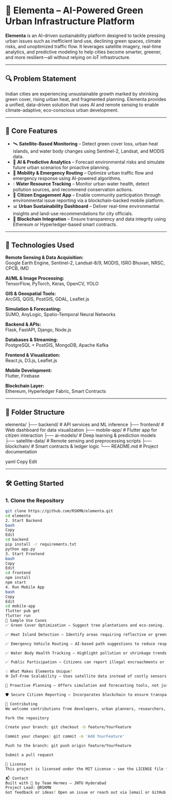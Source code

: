 # 🌿 Elementa – AI-Powered Green Urban Infrastructure Platform

**Elementa** is an AI-driven sustainability platform designed to tackle pressing urban issues such as inefficient land use, declining green spaces, climate risks, and unoptimized traffic flow. It leverages satellite imagery, real-time analytics, and predictive modeling to help cities become smarter, greener, and more resilient—all without relying on IoT infrastructure.

---

## 🔍 Problem Statement

Indian cities are experiencing unsustainable growth marked by shrinking green cover, rising urban heat, and fragmented planning. Elementa provides a unified, data-driven solution that uses AI and remote sensing to enable climate-adaptive, eco-conscious urban development.

---

## 🚀 Core Features

- 🛰️ **Satellite-Based Monitoring** – Detect green cover loss, urban heat islands, and water body changes using Sentinel-2, Landsat, and MODIS data.
- 🤖 **AI & Predictive Analytics** – Forecast environmental risks and simulate future urban scenarios for proactive planning.
- 🚦 **Mobility & Emergency Routing** – Optimize urban traffic flow and emergency response using AI-powered algorithms.
- 💧 **Water Resource Tracking** – Monitor urban water health, detect pollution sources, and recommend conservation actions.
- 📱 **Citizen Engagement App** – Enable community participation through environmental issue reporting via a blockchain-backed mobile platform.
- 📊 **Urban Sustainability Dashboard** – Deliver real-time environmental insights and land-use recommendations for city officials.
- 🔐 **Blockchain Integration** – Ensure transparency and data integrity using Ethereum or Hyperledger-based smart contracts.

---

## 🧠 Technologies Used

**Remote Sensing & Data Acquisition:**  
Google Earth Engine, Sentinel-2, Landsat-8/9, MODIS, ISRO Bhuvan, NRSC, CPCB, IMD

**AI/ML & Image Processing:**  
TensorFlow, PyTorch, Keras, OpenCV, YOLO

**GIS & Geospatial Tools:**  
ArcGIS, QGIS, PostGIS, GDAL, Leaflet.js

**Simulation & Forecasting:**  
SUMO, AnyLogic, Spatio-Temporal Neural Networks

**Backend & APIs:**  
Flask, FastAPI, Django, Node.js

**Databases & Streaming:**  
PostgreSQL + PostGIS, MongoDB, Apache Kafka

**Frontend & Visualization:**  
React.js, D3.js, Leaflet.js

**Mobile Development:**  
Flutter, Firebase

**Blockchain Layer:**  
Ethereum, Hyperledger Fabric, Smart Contracts

---

## 📁 Folder Structure

elementa/ ├── backend/ # API services and ML inference ├── frontend/ # Web dashboard for data visualization ├── mobile-app/ # Flutter app for citizen interaction ├── ai-models/ # Deep learning & prediction models ├── satellite-data/ # Remote sensing and preprocessing scripts ├── blockchain/ # Smart contracts & ledger logic └── README.md # Project documentation

yaml
Copy
Edit

---

## 🛠️ Getting Started

### 1. Clone the Repository

```bash
git clone https://github.com/RSKMN/elementa.git
cd elementa
2. Start Backend
bash
Copy
Edit
cd backend
pip install -r requirements.txt
python app.py
3. Start Frontend
bash
Copy
Edit
cd frontend
npm install
npm start
4. Run Mobile App
bash
Copy
Edit
cd mobile-app
flutter pub get
flutter run
🧪 Sample Use Cases
✅ Green Cover Optimization – Suggest tree plantations and eco-zoning.

✅ Heat Island Detection – Identify areas requiring reflective or green infrastructure.

✅ Emergency Vehicle Routing – AI-based path suggestions to reduce response time.

✅ Water Body Health Tracking – Highlight pollution or shrinkage trends.

✅ Public Participation – Citizens can report illegal encroachments or hazards.

💡 What Makes Elementa Unique?
🌐 IoT-Free Scalability – Uses satellite data instead of costly sensors, making deployment affordable and accessible.

🔮 Proactive Planning – Offers simulation and forecasting tools, not just reactive insights.

🛡️ Secure Citizen Reporting – Incorporates blockchain to ensure transparency and prevent data tampering.

🤝 Contributing
We welcome contributions from developers, urban planners, researchers, and students!

Fork the repository

Create your branch: git checkout -b feature/YourFeature

Commit your changes: git commit -m 'Add YourFeature'

Push to the branch: git push origin feature/YourFeature

Submit a pull request

📃 License
This project is licensed under the MIT License — see the LICENSE file for details.

📬 Contact
Built with 💚 by Team Hermes – JNTU Hyderabad
Project Lead: @RSKMN
Got feedback or ideas? Open an issue or reach out via [email or GitHub Discussions].
